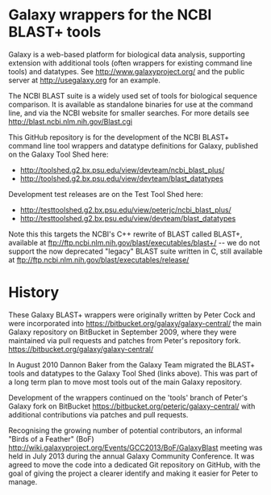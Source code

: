 Galaxy wrappers for the NCBI BLAST+ tools
=========================================

Galaxy is a web-based platform for biological data analysis, supporting
extension with additional tools (often wrappers for existing command line
tools) and datatypes. See http://www.galaxyproject.org/ and the public
server at http://usegalaxy.org for an example.

The NCBI BLAST suite is a widely used set of tools for biological sequence
comparison. It is available as standalone binaries for use at the command
line, and via the NCBI website for smaller searches. For more details see
http://blast.ncbi.nlm.nih.gov/Blast.cgi

This GitHub repository is for the development of the NCBI BLAST+ command line
tool wrappers and datatype definitions for Galaxy, published on the Galaxy
Tool Shed here:
 - http://toolshed.g2.bx.psu.edu/view/devteam/ncbi_blast_plus/
 - http://toolshed.g2.bx.psu.edu/view/devteam/blast_datatypes

Development test releases are on the Test Tool Shed here:
 - http://testtoolshed.g2.bx.psu.edu/view/peterjc/ncbi_blast_plus/
 - http://testtoolshed.g2.bx.psu.edu/view/devteam/blast_datatypes

Note this this targets the NCBI's C++ rewrite of BLAST called BLAST+,
available at ftp://ftp.ncbi.nlm.nih.gov/blast/executables/blast+/ -- we
do not support the now deprecated "legacy" BLAST suite written in C, still
available at ftp://ftp.ncbi.nlm.nih.gov/blast/executables/release/

History
=======

These Galaxy BLAST+ wrappers were originally written by Peter Cock and were
incorporated into https://bitbucket.org/galaxy/galaxy-central/
the main Galaxy repository on BitBucket in September 2009, where they were
maintained via pull requests and patches from Peter's repository fork.
https://bitbucket.org/galaxy/galaxy-central/

In August 2010 Dannon Baker from the Galaxy Team migrated the BLAST+ tools
and datatypes to the Galaxy Tool Shed (links above). This was part of a long
term plan to move most tools out of the main Galaxy repository.

Development of the wrappers continued on the 'tools' branch of Peter's
Galaxy fork on BitBucket https://bitbucket.org/peterjc/galaxy-central/
with additional contributions via patches and pull requests.

Recognising the growing number of potential contributors, an informal "Birds
of a Feather" (BoF) http://wiki.galaxyproject.org/Events/GCC2013/BoF/GalaxyBlast
meeting was held in July 2013 during the annual Galaxy Community Conference.
It was agreed to move the code into a dedicated Git repository on GitHub,
with the goal of giving the project a clearer identify and making it easier
for Peter to manage.
